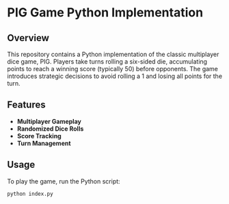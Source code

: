 # PIG Game Python Implementation

## Overview

This repository contains a Python implementation of the classic multiplayer dice game, PIG. Players take turns rolling a six-sided die, accumulating points to reach a winning score (typically 50) before opponents. The game introduces strategic decisions to avoid rolling a 1 and losing all points for the turn.

## Features

- **Multiplayer Gameplay**
- **Randomized Dice Rolls**
- **Score Tracking**
- **Turn Management**

## Usage

To play the game, run the Python script:

```bash
python index.py

